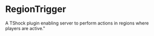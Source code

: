 # RegionTrigger
A TShock plugin enabling server to perform actions in regions where players are active."
